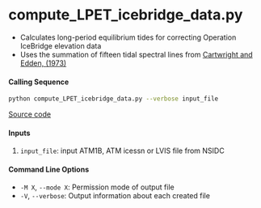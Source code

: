 compute_LPET_icebridge_data.py
=============================

 - Calculates long-period equilibrium tides for correcting Operation IceBridge elevation data
 - Uses the summation of fifteen tidal spectral lines from [Cartwright and Edden, (1973)](https://doi.org/10.1111/j.1365-246X.1973.tb03420.x)

#### Calling Sequence
```bash
python compute_LPET_icebridge_data.py --verbose input_file
```
[Source code](https://github.com/tsutterley/pyTMD/blob/main/compute_LPET_icebridge_data.py)

#### Inputs
 1. `input_file`: input ATM1B, ATM icessn or LVIS file from NSIDC

#### Command Line Options
 - `-M X`, `--mode X`: Permission mode of output file
 - `-V`, `--verbose`: Output information about each created file
